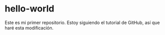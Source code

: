 # hello-world
Este es mi primer repositorio.
Estoy siguiendo el tutorial de GitHub, así que haré esta modificación.
